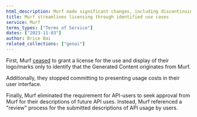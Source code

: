 ```yaml
---
html_description: Murf made significant changes, including discontinuing logo licensing solely for content identification, ceasing display of usage costs, and eliminating pre-approval for API usage descriptions.
title: Murf streamlines licensing through identified use cases
service: Murf
terms_types: ["Terms of Service"]
dates: ["2023-11-03"]
author: Brice Bai
related_collections: ["genai"]
---
```


First, Murf [ceased](https://github.com/OpenTermsArchive/GenAI-versions/commit/de437963aac5969e1af7bff0fb48a2aa890ad188) to grant a license for the use and display of their logo/marks only to identify that the Generated Content originates from Murf.

Additionally, they stopped committing to presenting usage costs in their user interface.

Finally, Murf eliminated the requirement for API-users to seek approval from Murf for their descriptions of future API uses. Instead, Murf referenced a "review" process for the submitted descriptions of API usage by users.
